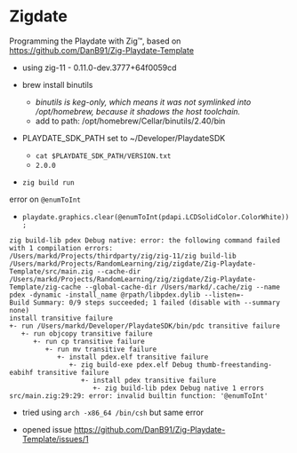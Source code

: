 # Zigdate

Programming the Playdate with Zig™, based on https://github.com/DanB91/Zig-Playdate-Template

* using zig-11 - 0.11.0-dev.3777+64f0059cd
* brew install binutils
  - _binutils is keg-only, which means it was not symlinked into /opt/homebrew, because it shadows the host toolchain._
  - add to path: /opt/homebrew/Cellar/binutils/2.40/bin
* PLAYDATE_SDK_PATH set to ~/Developer/PlaydateSDK
  - `cat $PLAYDATE_SDK_PATH/VERSION.txt`
  - `2.0.0`

* `zig build run`

error on `@enumToInt`
  - `playdate.graphics.clear(@enumToInt(pdapi.LCDSolidColor.ColorWhite));`

```
zig build-lib pdex Debug native: error: the following command failed with 1 compilation errors:
/Users/markd/Projects/thirdparty/zig/zig-11/zig build-lib /Users/markd/Projects/RandomLearning/zig/zigdate/Zig-Playdate-Template/src/main.zig --cache-dir /Users/markd/Projects/RandomLearning/zig/zigdate/Zig-Playdate-Template/zig-cache --global-cache-dir /Users/markd/.cache/zig --name pdex -dynamic -install_name @rpath/libpdex.dylib --listen=- 
Build Summary: 0/9 steps succeeded; 1 failed (disable with --summary none)
install transitive failure
+- run /Users/markd/Developer/PlaydateSDK/bin/pdc transitive failure
   +- run objcopy transitive failure
      +- run cp transitive failure
         +- run mv transitive failure
            +- install pdex.elf transitive failure
               +- zig build-exe pdex.elf Debug thumb-freestanding-eabihf transitive failure
                  +- install pdex transitive failure
                     +- zig build-lib pdex Debug native 1 errors
src/main.zig:29:29: error: invalid builtin function: '@enumToInt'
```


* tried using `arch -x86_64 /bin/csh` but same error

* opened issue https://github.com/DanB91/Zig-Playdate-Template/issues/1



